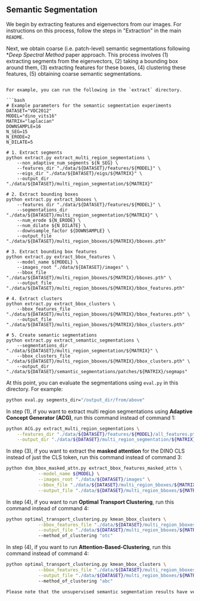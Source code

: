 ## Semantic Segmentation

We begin by extracting features and eigenvectors from our images. For instructions on this process, follow the steps in "Extraction" in the main `README`. 

Next, we obtain coarse (i.e. patch-level) semantic segmentations following **Deep Spectral Method* paper approach. This process involves (1) extracting segments from the eigenvectors, (2) taking a bounding box around them, (3) extracting features for these boxes, (4) clustering these features, (5) obtaining coarse semantic segmentations. 
```

For example, you can run the following in the `extract` directory. 

```bash
# Example parameters for the semantic segmentation experiments
DATASET="VOC2012"
MODEL="dino_vits16"
MATRIX="laplacian"
DOWNSAMPLE=16
N_SEG=15
N_ERODE=2
N_DILATE=5

# 1. Extract segments
python extract.py extract_multi_region_segmentations \
    --non_adaptive_num_segments ${N_SEG} \
    --features_dir "./data/${DATASET}/features/${MODEL}" \
    --eigs_dir "./data/${DATASET}/eigs/${MATRIX}" \
    --output_dir "./data/${DATASET}/multi_region_segmentation/${MATRIX}"

# 2. Extract bounding boxes
python extract.py extract_bboxes \
    --features_dir "./data/${DATASET}/features/${MODEL}" \
    --segmentations_dir "./data/${DATASET}/multi_region_segmentation/${MATRIX}" \
    --num_erode ${N_ERODE} \
    --num_dilate ${N_DILATE} \
    --downsample_factor ${DOWNSAMPLE} \
    --output_file "./data/${DATASET}/multi_region_bboxes/${MATRIX}/bboxes.pth"

# 3. Extract bounding box features
python extract.py extract_bbox_features \
    --model_name ${MODEL} \
    --images_root "./data/${DATASET}/images" \
    --bbox_file "./data/${DATASET}/multi_region_bboxes/${MATRIX}/bboxes.pth" \
    --output_file "./data/${DATASET}/multi_region_bboxes/${MATRIX}/bbox_features.pth"

# 4. Extract clusters
python extract.py extract_bbox_clusters \
    --bbox_features_file "./data/${DATASET}/multi_region_bboxes/${MATRIX}/bbox_features.pth" \
    --output_file "./data/${DATASET}/multi_region_bboxes/${MATRIX}/bbox_clusters.pth" 

# 5. Create semantic segmentations
python extract.py extract_semantic_segmentations \
    --segmentations_dir "./data/${DATASET}/multi_region_segmentation/${MATRIX}" \
    --bbox_clusters_file "./data/${DATASET}/multi_region_bboxes/${MATRIX}/bbox_clusters.pth" \
    --output_dir "./data/${DATASET}/semantic_segmentations/patches/${MATRIX}/segmaps" 
```

At this point, you can evaluate the segmentations using `eval.py` in this directory. For example:
```bash
python eval.py segments_dir="/output_dir/from/above"
```

In step (1), if you want to extract multi region segmentations using **Adaptive Concept Generator (ACG)**, run this command instead of command 1:
```bash
python ACG.py extract_multi_region_segmentations \
    --features_dir "./data/${DATASET}/features/${MODEL}/all_features.pth" \
    --output_dir "./data/${DATASET}/multi_region_segmentation/${MATRIX}"
```

In step (3), if you want to extract the **masked attention** for the DINO CLS instead of just the CLS token, run this command instead of command 3:
```bash
python dsm_bbox_masked_attn.py extract_bbox_features_masked_attn \
            --model_name ${MODEL} \
            --images_root "./data/${DATASET}/images" \
            --bbox_file "./data/${DATASET}/multi_region_bboxes/${MATRIX}/bboxes.pth" \
            --output_file "./data/${DATASET}/multi_region_bboxes/${MATRIX}/bbox_features.pth"
```


In step (4), if you want to run **Optimal Transport Clustering**, run this command instead of command 4:
```bash
python optimal_transport_clustering.py kmean_bbox_clusters \
            --bbox_features_file "./data/${DATASET}/multi_region_bboxes/${MATRIX}/bbox_features.pth" \
            --output_file "./data/${DATASET}/multi_region_bboxes/${MATRIX}/bbox_clusters.pth"
            --method_of_clustering "otc"

```

In step (4), if you want to run **Attention-Based-Clustering**, run this command instead of command 4:
```bash
python optimal_transport_clustering.py kmean_bbox_clusters \
            --bbox_features_file "./data/${DATASET}/multi_region_bboxes/${MATRIX}/bbox_features.pth" \
            --output_file "./data/${DATASET}/multi_region_bboxes/${MATRIX}/bbox_clusters.pth"
            --method_of_clustering "abc"

Please note that the unsupervised semantic segmentation results have very high variance; some runs are much better than others. This variance is primarily due to the random seeds of the K-means clustering steps above, and it is secondarily due to randomness in the self-training stage. Also please note that this code has been heavily re-factored for its public release. Although we try to ensure that there are no bugs, it is nevertheless possible that there is a bug we have overlooked. 
